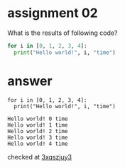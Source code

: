 # assignment 02
What is the results of following code?
```python
for i in [0, 1, 2, 3, 4]:
  print("Hello world!", i, "time")
```

# answer
```
for i in [0, 1, 2, 3, 4]:
  print("Hello world!", i, "time")
```
```
Hello world! 0 time
Hello world! 1 time
Hello world! 2 time
Hello world! 3 time
Hello world! 4 time
```

checked at [3xqszjuy3](https://onecompiler.com/python/3xqszjuy3)
